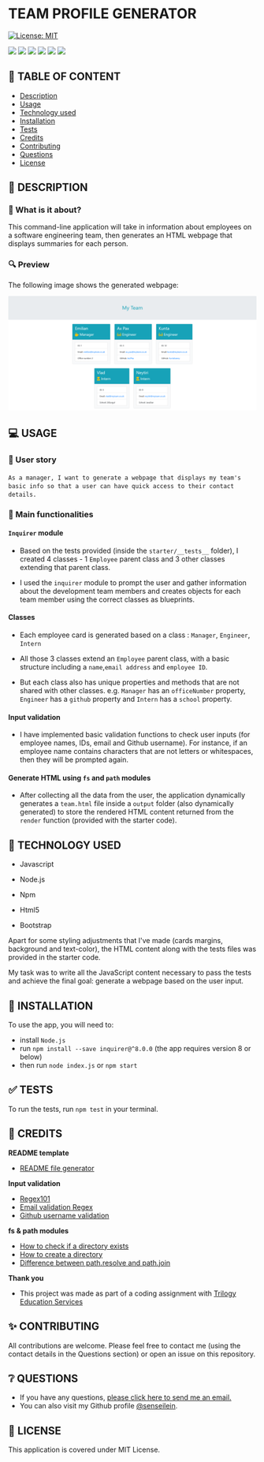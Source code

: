 # TEAM PROFILE GENERATOR

[![License: MIT](https://img.shields.io/badge/License-MIT-yellow.svg)](https://opensource.org/licenses/MIT)

![](https://img.shields.io/badge/JavaScript-black?style=flat&logo=javascript&logoWidth=23)
![](https://img.shields.io/badge/Node.js-black?style=flat&logo=nodedotjs&logoWidth=23)
![](https://img.shields.io/badge/Npm-black?style=flat&logo=npm&logoWidth=23)
![](https://img.shields.io/badge/Inquirer.js-black?style=flat&logo=npm&logoWidth=23)
![](https://img.shields.io/badge/Html5-black?style=flat&logo=html5&logoWidth=23)
![](https://img.shields.io/badge/Bootstrap-black?style=flat&logo=bootstrap&logoWidth=23)

## 🚩 TABLE OF CONTENT

- [Description](#-description)
- [Usage](#-usage)
- [Technology used](#-technology-used)
- [Installation](#-installation)
- [Tests](#-tests)
- [Credits](#-credits)
- [Contributing](#-contributing)
- [Questions](#-questions)
- [License](#-license)

## 📖 DESCRIPTION

### 🎯 What is it about?

This command-line application will take in information about employees on a software engineering team, then generates an HTML webpage that displays summaries for each person.

### 🔍 Preview

The following image shows the generated webpage:

![my-team-website](./starter/images/my-team-website.png)

## 💻 USAGE

### 💬 User story

`As a manager, I want to generate a webpage that displays my team's basic info so that a user can have quick access to their contact details.`

### 💬 Main functionalities

#### `Inquirer` module

- Based on the tests provided (inside the `starter/__tests__` folder), I created 4 classes - 1 `Employee` parent class and 3 other classes extending that parent class.

- I used the `inquirer` module to prompt the user and gather information about the development team members and creates objects for each team member using the correct classes as blueprints.

#### Classes

- Each employee card is generated based on a class : `Manager`, `Engineer`, `Intern`

- All those 3 classes extend an `Employee` parent class, with a basic structure including a `name`,`email address` and `employee ID`.

- But each class also has unique properties and methods that are not shared with other classes.
  e.g. `Manager` has an `officeNumber` property, `Engineer` has a `github` property and `Intern` has a `school` property.

#### Input validation

- I have implemented basic validation functions to check user inputs (for employee names, IDs, email and Github username). For instance, if an employee name contains characters that are not letters or whitespaces, then they will be prompted again.

#### Generate HTML using `fs` and `path` modules

- After collecting all the data from the user, the application dynamically generates a `team.html` file inside a `output` folder (also dynamically generated) to store the rendered HTML content returned from the `render` function (provided with the starter code).

## 🔌 TECHNOLOGY USED

- Javascript

- Node.js

- Npm

- Html5

- Bootstrap

Apart for some styling adjustments that I've made (cards margins, background and text-color), the HTML content along with the tests files was provided in the starter code.

My task was to write all the JavaScript content necessary to pass the tests and achieve the final goal: generate a webpage based on the user input.

## 🚀 INSTALLATION

To use the app, you will need to:

- install `Node.js`
- run `npm install --save inquirer@^8.0.0` (the app requires version 8 or below)
- then run `node index.js` or `npm start`

## ✅ TESTS

To run the tests, run `npm test` in your terminal.

## 💬 CREDITS

**README template**

- [README file generator](https://github.com/senseilein/readme-file-generator/edit/main/README.md)

**Input validation**

- [Regex101](https://regex101.com/)
- [Email validation Regex](https://www.w3schools.blog/email-validation-javascript-js)
- [Github username validation](https://docs.github.com/en/github-ae@latest/admin/identity-and-access-management/managing-iam-for-your-enterprise/username-considerations-for-external-authentication)

**fs & path modules**

- [How to check if a directory exists](coderrocketfuel.com/article/check-if-a-directory-exists-in-node-js)
- [How to create a directory](https://www.geeksforgeeks.org/node-js-fs-mkdir-method/)
- [Difference between path.resolve and path.join](https://stackoverflow.com/questions/35048686/whats-the-difference-between-path-resolve-and-path-join)

**Thank you**

- This project was made as part of a coding assignment with [Trilogy Education Services](https://skillsforlife.edx.org/)

## ✨ CONTRIBUTING

All contributions are welcome. Please feel free to contact me (using the contact details in the Questions section) or open an issue on this repository.

## ❔ QUESTIONS

- If you have any questions, [please click here to send me an email.](mailto:senseilein@protonmail.com)
- You can also visit my Github profile [@senseilein](https://github.com/senseilein).

## 📃 LICENSE

This application is covered under MIT License.
